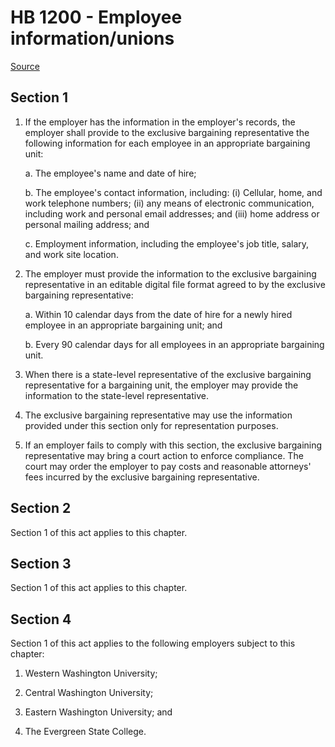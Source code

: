 # HB 1200 - Employee information/unions

[Source](http://lawfilesext.leg.wa.gov/biennium/2023-24/Pdf/Bills/House%20Bills/1200.pdf)

## Section 1
1. If the employer has the information in the employer's records, the employer shall provide to the exclusive bargaining representative the following information for each employee in an appropriate bargaining unit:

    a. The employee's name and date of hire;

    b. The employee's contact information, including: (i) Cellular, home, and work telephone numbers; (ii) any means of electronic communication, including work and personal email addresses; and (iii) home address or personal mailing address; and

    c. Employment information, including the employee's job title, salary, and work site location.

2. The employer must provide the information to the exclusive bargaining representative in an editable digital file format agreed to by the exclusive bargaining representative:

    a. Within 10 calendar days from the date of hire for a newly hired employee in an appropriate bargaining unit; and

    b. Every 90 calendar days for all employees in an appropriate bargaining unit.

3. When there is a state-level representative of the exclusive bargaining representative for a bargaining unit, the employer may provide the information to the state-level representative.

4. The exclusive bargaining representative may use the information provided under this section only for representation purposes.

5. If an employer fails to comply with this section, the exclusive bargaining representative may bring a court action to enforce compliance. The court may order the employer to pay costs and reasonable attorneys' fees incurred by the exclusive bargaining representative.

## Section 2
Section 1 of this act applies to this chapter.

## Section 3
Section 1 of this act applies to this chapter.

## Section 4
Section 1 of this act applies to the following employers subject to this chapter:

1. Western Washington University;

2. Central Washington University;

3. Eastern Washington University; and

4. The Evergreen State College.
